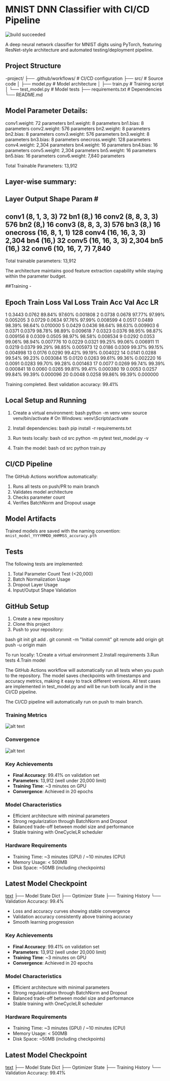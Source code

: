 # MNIST DNN Classifier with CI/CD Pipeline
![build succeeded](https://img.shields.io/badge/build-succeeded-brightgreen.svg)


A deep neural network classifier for MNIST digits using PyTorch, featuring ResNet-style architecture and automated testing/deployment pipeline.

## Project Structure 
-project/
├── .github/workflows/ # CI/CD configuration
├── src/ # Source code
│ ├── model.py # Model architecture
│ ├── train.py # Training script
│ └── test_model.py # Model tests
├── requirements.txt # Dependencies
└── README.md

Model Parameter Details:
------------------------
conv1.weight: 72 parameters
bn1.weight: 8 parameters
bn1.bias: 8 parameters
conv2.weight: 576 parameters
bn2.weight: 8 parameters
bn2.bias: 8 parameters
conv3.weight: 576 parameters
bn3.weight: 8 parameters
bn3.bias: 8 parameters
onecross.weight: 128 parameters
conv4.weight: 2,304 parameters
bn4.weight: 16 parameters
bn4.bias: 16 parameters
conv5.weight: 2,304 parameters
bn5.weight: 16 parameters
bn5.bias: 16 parameters
conv6.weight: 7,840 parameters

Total Trainable Parameters: 13,912

Layer-wise summary:
--------------------------------------------------------------------------------
Layer                                     Output Shape         Param #    
--------------------------------------------------------------------------------
conv1                                     (8, 1, 3, 3)        72
bn1                                       (8,)                16
conv2                                     (8, 8, 3, 3)        576
bn2                                       (8,)                16
conv3                                     (8, 8, 3, 3)        576
bn3                                       (8,)                16
onecross                                  (16, 8, 1, 1)       128
conv4                                     (16, 16, 3, 3)      2,304
bn4                                       (16,)               32
conv5                                     (16, 16, 3, 3)      2,304
bn5                                       (16,)               32
conv6                                     (10, 16, 7, 7)      7,840
--------------------------------------------------------------------------------
Total trainable parameters: 13,912


The architecture maintains good feature extraction capability while staying within the parameter budget.

##Training - 

Epoch   Train Loss  Val Loss    Train Acc   Val Acc      LR
--------------------------------------------------------
  1    0.3443    0.0762     89.84%     97.60%    0.001808
  2    0.0738    0.0678     97.77%     97.99%    0.005205
  3    0.0729    0.0634     97.76%     97.99%    0.008599
  4    0.0517    0.0489     98.39%     98.64%    0.010000
  5    0.0429    0.0436     98.64%     98.63%    0.009903
  6    0.0371    0.0379     98.78%     98.89%    0.009618
  7    0.0323    0.0376     98.95%     98.87%    0.009156
  8    0.0309    0.0505     98.97%     98.58%    0.008534
  9    0.0292    0.0353     99.06%     98.94%    0.007776
 10    0.0229    0.0321     99.25%     99.06%    0.006911
 11    0.0219    0.0379     99.29%     98.85%    0.005973
 12    0.0186    0.0309     99.37%     99.15%    0.004998
 13    0.0176    0.0290     99.42%     99.19%    0.004022
 14    0.0141    0.0288     99.54%     99.23%    0.003084
 15    0.0120    0.0263     99.61%     99.36%    0.002220
 16    0.0091    0.0283     99.70%     99.28%    0.001463
 17    0.0077    0.0269     99.74%     99.39%    0.000841
 18    0.0060    0.0265     99.81%     99.41%    0.000380
 19    0.0053    0.0257     99.84%     99.39%    0.000096
 20    0.0048    0.0258     99.86%     99.39%    0.000000

Training completed. Best validation accuracy: 99.41%

## Local Setup and Running

1. Create a virtual environment:
bash
python -m venv venv
source venv/bin/activate # On Windows: venv\Scripts\activate

2. Install dependencies:
bash
pip install -r requirements.txt

3. Run tests locally:
bash
cd src
python -m pytest test_model.py -v

4. Train the model:
bash
cd src
python train.py

## CI/CD Pipeline

The GitHub Actions workflow automatically:
1. Runs all tests on push/PR to main branch
2. Validates model architecture
3. Checks parameter count
4. Verifies BatchNorm and Dropout usage

## Model Artifacts

Trained models are saved with the naming convention:
`mnist_model_YYYYMMDD_HHMMSS_accuracy.pth`

## Tests

The following tests are implemented:
1. Total Parameter Count Test (<20,000)
2. Batch Normalization Usage
3. Dropout Layer Usage
4. Input/Output Shape Validation

## GitHub Setup

1. Create a new repository
2. Clone this project
3. Push to your repository:

bash
git init
git add .
git commit -m "Initial commit"
git remote add origin <your-repo-url>
git push -u origin main

To run locally:
1.Create a virtual environment
2.Install requirements
3.Run tests
4.Train model

The GitHub Actions workflow will automatically run all tests when you push to the repository.
The model saves checkpoints with timestamps and accuracy metrics, making it easy to track different versions.
All test cases are implemented in test_model.py and will be run both locally and in the CI/CD pipeline.


The CI/CD pipeline will automatically run on push to main branch.

### Training Metrics
![alt text](image-2.png)

### Convergence 
![alt text](image-3.png)

### Key Achievements
- **Final Accuracy**: 99.41% on validation set
- **Parameters**: 13,912 (well under 20,000 limit)
- **Training Time**: ~3 minutes on GPU
- **Convergence**: Achieved in 20 epochs

### Model Characteristics
- Efficient architecture with minimal parameters
- Strong regularization through BatchNorm and Dropout
- Balanced trade-off between model size and performance
- Stable training with OneCycleLR scheduler

### Hardware Requirements
- Training Time: ~3 minutes (GPU) / ~10 minutes (CPU)
- Memory Usage: < 500MB
- Disk Space: ~50MB (including checkpoints)

## Latest Model Checkpoint

[text](src/mnist_model_20241128_154800_acc99.41.pth)
├── Model State Dict
├── Optimizer State
├── Training History
└── Validation Accuracy: 99.4%

- Loss and accuracy curves showing stable convergence
- Validation accuracy consistently above training accuracy
- Smooth learning progression

### Key Achievements
- **Final Accuracy**: 99.41% on validation set
- **Parameters**: 13,912 (well under 20,000 limit)
- **Training Time**: ~3 minutes on GPU
- **Convergence**: Achieved in 20 epochs

### Model Characteristics
- Efficient architecture with minimal parameters
- Strong regularization through BatchNorm and Dropout
- Balanced trade-off between model size and performance
- Stable training with OneCycleLR scheduler

### Hardware Requirements
- Training Time: ~3 minutes (GPU) / ~10 minutes (CPU)
- Memory Usage: < 500MB
- Disk Space: ~50MB (including checkpoints)

## Latest Model Checkpoint

[text](src/mnist_model_20241128_154800_acc99.41.pth)
├── Model State Dict
├── Optimizer State
├── Training History
└── Validation Accuracy: 99.41%
